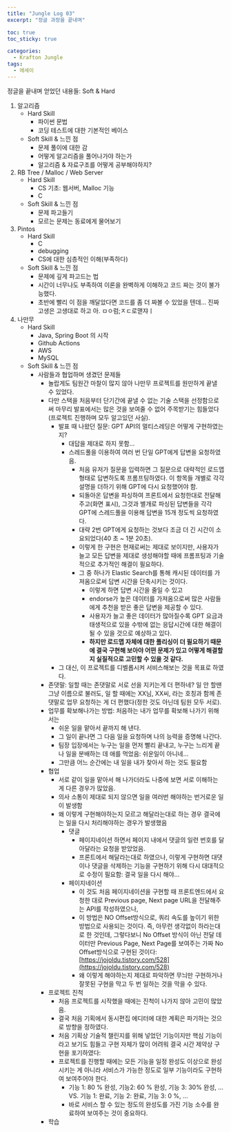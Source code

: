 ```yaml
---
title: "Jungle Log 03"
excerpt: "정글 과정을 끝내며"

toc: true
toc_sticky: true

categories:
  - Krafton Jungle
tags:
  - 에세이
---
```

정글을 끝내며 얻었던 내용들: Soft & Hard

1. 알고리즘
    - Hard Skill
        - 파이썬 문법
        - 코딩 테스트에 대한 기본적인 베이스
    - Soft Skill & 느낀 점
        - 문제 풀이에 대한 감
        - 어떻게 알고리즘을 풀어나가야 하는가
        - 알고리즘 & 자료구조를 어떻게 공부해야하지?
2. RB Tree / Malloc / Web Server
    - Hard Skill
        - CS 기초: 웹서버, Malloc 기능
        - C
    - Soft Skill & 느낀 점
        - 문제 파고들기
        - 모르는 문제는 동료에게 물어보기
3. Pintos
    - Hard Skill
        - C
        - debugging
        - CS에 대한 심층적인 이해(부족하다)
    - Soft Skill & 느낀 점
        - 문제에 깊게 파고드는 법
        - 시간이 너무나도 부족하여 이론을 완벽하게 이해하고 코드 짜는 것이 불가능했다.
        - 초반에 빨리 이 점을 깨달았다면 코드를 좀 더 짜볼 수 있었을 텐데… 진짜 고생은 고생대로 하고 아. ㅁㅇ럼;ㅈㄷ로맫쟈ㅣ
4. 나만무
    - Hard Skill
        - Java, Spring Boot 의 시작
        - Github Actions
        - AWS
        - MySQL
    - Soft Skill & 느낀 점
        - 사람들과 협업하며 생겼던 문제들
            - 놀랍게도 팀원간 마찰이 많지 않아 나만무 프로젝트를 원만하게 끝낼 수 있었다.
            - 다만 스택을 처음부터 단기간에 끝낼 수 없는 기술 스택을 선정함으로써 마무리 발표에서는 많은 것을 보여줄 수 없어 주목받기는 힘들었다(프로젝트 진행하며 모두 알고있던 사실).
                - 발표 때 나왔던 질문: GPT API의 멀티스레딩은 어떻게 구현하였는지?
                    - 대답을 제대로 하지 못함…
                    - 스레드풀을 이용하여 여러 번 단일 GPT에게 답변을 요청하였음.
                        - 처음 유저가 질문을 입력하면 그 질문으로 대략적인 로드맵 형태로 답변하도록 프롬프팅하였다. 이 항목들 개별로 각각 설명을 더하기 위해 GPT에 다시 요청했어야 함.
                        - 되돌아온 답변을 파싱하여 프론트에서 요청한대로 전달해주고(화면 표시), 그것과 별개로 파싱된 답변들을 각각 GPT에 스레드풀을 이용해 답변을 15개 정도씩 요청하였다.
                        - 대략 2번 GPT에게 요청하는 것보다 조금 더 긴 시간이 소요되었다(40 초 ~ 1분 20초).
                        - 이렇게 한 구현은 현재로써는 제대로 보이지만, 사용자가 늘고 모든 답변을 제대로 생성해야할 때에 프롬프팅과 기술적으로 추가적인 해결이 필요하다.
                        - 그 중 하나가 Elastic Search를 통해 캐시된 데이터를 가져옴으로써 답변 시간을 단축시키는 것이다.
                            - 이렇게 하면 답변 시간을 줄일 수 있고
                            - endorse가 높은 데이터를 가져옴으로써 많은 사람들에게 추천을 받은 좋은 답변을 제공할 수 있다.
                            - 사용자가 늘고 좋은 데이터가 많아질수록 GPT 요금과 태생적으로 있을 수밖에 없는 응답시간에 대한 해결이 될 수 있을 것으로 예상하고 있다.
                            - **하지만 로드맵 자체에 대한 폴리싱이 더 필요하기 때문에 결국 구현해 보아야 어떤 문제가 있고 어떻게 해결할 지 실질적으로 고민할 수 있을 것 같다.**
                - 그 대신, 이  프로젝트를 디벨롭시켜 서비스해보는 것을 목표로 하였다.
            - 존댓말: 일할 때는 존댓말로 서로 선을 지키는게 더 편하네? 일 안 할땐 그냥 이름으로 불러도, 일 할 때에는 XX님, XX씨, 라는 호칭과 함께 존댓말로 업무 요청하는 게 더 편했다(정한 것도 아닌데 팀원 모두 서로).
            - 업무를 확보해나가는 방법: 처음하는 내가 업무를 확보해 나가기 위해서는
                - 쉬운 일을 맡아서 끝까지 해 낸다.
                - 그 일이 끝나면 그 다음 일을 요청하며 나의 능력을 증명해 나간다.
                - 팀장 입장에서는 누구는 일을 먼저 빨리 끝내고, 누구는 느리게 끝나 일을 분배하는 데 애를 먹었음: 쉬운일이 아니네…
                - 그만큼 어느 순간에는 내 일을 내가 찾아서 하는 것도 필요함
            - 협업
                - 서로 같이 일을 맡아서 해 나가더라도 나중에 보면 서로 이해하는 게 다른 경우가 많았음.
                - 의사 소통이 제대로 되지 않으면 일을 여러번 해야하는 번거로운 일이 발생함
                - 왜 이렇게 구현해야하는지 모르고 해달라는대로 하는 경우 결국에는 일을 다시 처리해야하는 경우가 발생했음
                    - 댓글
                        - 페이지네이션 하면서 페이지 내에서 댓글의 일련 번호를 달아달라는 요청을 받았었음.
                        - 프론트에서 해달라는대로 하였으나, 이렇게 구현하면 대댓이나 댓글을 삭제하는 기능을 구현하기 위해 다시 대대적으로 수정이 필요함: 결국 일을 다시 해야…
                    - 페이지네이션
                        - 이 것도 처음 페이지네이션을 구현할 때 프론트엔드에서 요청한 대로 Previous page, Next page URL을 전달해주는 API를 작성하였으나,
                        - 이 방법은 NO Offset방식으로, 쿼리 속도를 높이기 위한 방법으로 사용되는 것이다. 즉, 아무런 생각없이 하라는대로 한 것인데, 그렇다보니 No Offset 방식이 아닌 전달 데이터만 Previous Page, Next Page를 보여주는 가짜 No Offset방식으로 구현된 것이다: [https://jojoldu.tistory.com/528](https://jojoldu.tistory.com/528)
                        - 왜 이렇게 해야하는지 제대로 파악하면 무늬만 구현하거나 잘못된 구현을 막고 두 번 일하는 것을 막을 수 있다.
            - 프로젝트 진척
                - 처음 프로젝트를 시작했을 때에는 진척이 나가지 않아 고민이 많았음.
                - 결국 처음 기획에서 동시편집 에디터에 대한 계획은 파기하는 것으로 방향을 정하였다.
                - 처음 기획상 기술적 챌린지를 위해 넣었던 기능이지만 핵심 기능이라고 보기도 힘들고 구현 자체가 많이 어려워 결국 시간 제약상 구현을 포기하였다:
                - 프로젝트를 진행할 때에는 모든 기능을 일정 완성도 이상으로 완성시키는 게 아니라 서비스가 가능한 정도로 일부 기능이라도 구현하여 보여주어야 한다.
                    - 기능 1: 80 % 완성, 기능2: 60 % 완성, 기능 3: 30% 완성, … VS. 기능 1: 완료, 기능 2: 완료, 기능 3: 0 %, …
                    - 바로 서비스 할 수 있는 정도의 완성도를 가진 기능 소수를 완료하여 보여주는 것이 중요하다.
            - 학습